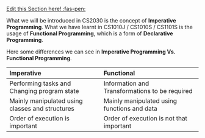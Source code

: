 <!-- DO NOT DELETE THIS LINK --> 
[Edit this Section here! :fas-pen:](https://github.com/nus-cs2030/1920-s2/edit/master/contents/textbook/lecture01/imperativeProgramming/explanation.md)
<!-- DO NOT DELETE THIS LINK -->

What we will be introduced in CS2030 is the concept of **Imperative Programming**. 
What we have learnt in CS1010J / CS1010S / CS1101S is the usage of **Functional Programming**, which is a form of **Declarative Programming**. 

Here some differences we can see in **Imperative Programming Vs. Functional Programming**. 

| Imperative | Functional | 
| :---------- | :---------- |
| Performing tasks and Changing program state | Information and Transformations to be required | 
| Mainly manipulated using classes and structures | Mainly manipulated using functions and data |
| Order of execution is important | Order of execution is not that important | 
 